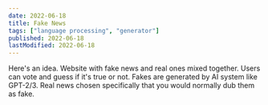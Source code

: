 ```yaml
---
date: 2022-06-18
title: Fake News
tags: ["language processing", "generator"]
published: 2022-06-18
lastModified: 2022-06-18
---
```


Here's an idea. Website with fake news and real ones mixed together. Users can vote and guess if it's true or not. Fakes are generated by AI system like GPT-2/3. Real news chosen specifically that you would normally dub them as fake.